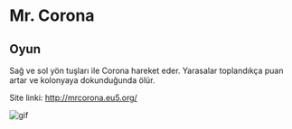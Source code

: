 # Mr. Corona
## Oyun 
Sağ ve sol yön tuşları ile Corona hareket eder. Yarasalar toplandıkça puan artar ve kolonyaya dokunduğunda ölür. 

Site linki: http://mrcorona.eu5.org/

![gif](https://user-images.githubusercontent.com/43846857/107160270-5bc42180-69a6-11eb-805f-1f3134cb2368.gif)
